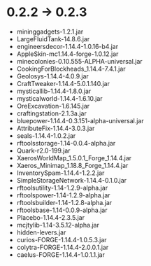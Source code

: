 # 0.2.2 -> 0.2.3

* mininggadgets-1.2.1.jar
* LargeFluidTank-14.8.6.jar
* engineersdecor-1.14.4-1.0.16-b4.jar
* AppleSkin-mc1.14.4-forge-1.0.12.jar
* minecolonies-0.10.555-ALPHA-universal.jar
* CookingForBlockheads_1.14.4-7.4.1.jar
* Geolosys-1.14.4-4.0.9.jar
* CraftTweaker-1.14.4-5.0.1.140.jar
* mysticallib-1.14.4-1.8.0.jar
* mysticalworld-1.14.4-1.6.10.jar
* OreExcavation-1.6.145.jar
* craftingstation-2.1.3a.jar
* bluepower-1.14.4-0.3.151-alpha-universal.jar
* AttributeFix-1.14.4-3.0.3.jar
* seals-1.14.4-1.0.2.jar
* rftoolsstorage-1.14-0.0.4-alpha.jar
* Quark-r2.0-199.jar
* XaerosWorldMap_1.5.0.1_Forge_1.14.4.jar
* Xaeros_Minimap_1.18.8_Forge_1.14.4.jar
* InventorySpam-1.14.4-1.2.2.jar
* SimpleStorageNetwork-1.14.4-0.1.0.jar
* rftoolsutility-1.14-1.2.9-alpha.jar
* rftoolspower-1.14-1.2.9-alpha.jar
* rftoolsbuilder-1.14-1.2.8-alpha.jar
* rftoolsbase-1.14-0.0.9-alpha.jar
* Placebo-1.14.4-2.3.5.jar
* mcjtylib-1.14-3.5.12-alpha.jar
* hidden-levers.jar
* curios-FORGE-1.14.4-1.0.5.3.jar
* colytra-FORGE-1.14.4-2.0.0.1.jar
* caelus-FORGE-1.14.4-1.0.1.1.jar